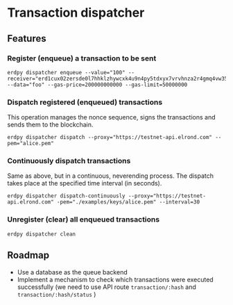 # Transaction dispatcher

## Features

### Register (enqueue) a transaction to be sent

```
erdpy dispatcher enqueue --value="100" --receiver="erd1cux02zersde0l7hhklzhywcxk4u9n4py5tdxyx7vrvhnza2r4gmq4vw35r" --data="foo" --gas-price=200000000000 --gas-limit=50000000
```

### Dispatch registered (enqueued) transactions

This operation manages the nonce sequence, signs the transactions and sends them to the blockchain.

```
erdpy dispatcher dispatch --proxy="https://testnet-api.elrond.com" --pem="alice.pem"
```

### Continuously dispatch transactions

Same as above, but in a continuous, neverending process. The dispatch takes place at the specified time interval (in seconds).

```
erdpy dispatcher dispatch-continuously --proxy="https://testnet-api.elrond.com" -pem="./examples/keys/alice.pem" --interval=30
```

### Unregister (clear) all enqueued transactions

```
erdpy dispatcher clean 
```

## Roadmap

- Use a database as the queue backend
- Implement a mechanism to check which transactions were executed successfully (we need to use API route `transaction/:hash` and `transaction/:hash/status` )
